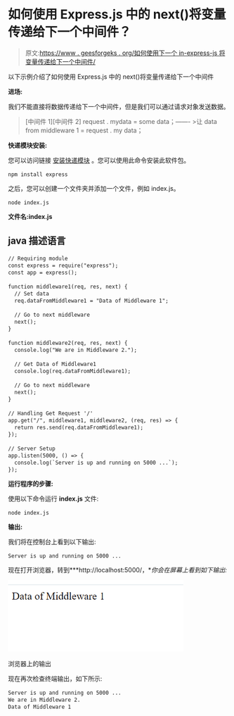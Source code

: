 # 如何使用 Express.js 中的 next()将变量传递给下一个中间件？

> 原文:[https://www . geesforgeks . org/如何使用下一个 in-express-js 将变量传递给下一个中间件/](https://www.geeksforgeeks.org/how-to-pass-variables-to-the-next-middleware-using-next-in-express-js/)

以下示例介绍了如何使用 Express.js 中的 next()将变量传递给下一个中间件

**进场:**

我们不能直接将数据传递给下一个中间件，但是我们可以通过请求对象发送数据。

> [中间件 1][中间件 2]
> request . mydata = some data；——- >让 data from middleware 1 = request . my data；

**快递模块安装:**

您可以访问链接 [<u>安装快递模块</u>](https://www.npmjs.com/package/express) 。您可以使用此命令安装此软件包。

```
npm install express
```

之后，您可以创建一个文件夹并添加一个文件，例如 index.js。

```
node index.js
```

**文件名:index.js**

## java 描述语言

```
// Requiring module
const express = require("express");
const app = express();

function middleware1(req, res, next) {
  // Set data
  req.dataFromMiddleware1 = "Data of Middleware 1";

  // Go to next middleware
  next();
}

function middleware2(req, res, next) {
  console.log("We are in Middleware 2.");

  // Get Data of Middleware1
  console.log(req.dataFromMiddleware1);

  // Go to next middleware
  next();
}

// Handling Get Request '/'
app.get("/", middleware1, middleware2, (req, res) => {
  return res.send(req.dataFromMiddleware1);
});

// Server Setup
app.listen(5000, () => {
  console.log(`Server is up and running on 5000 ...`);
});
```

**运行程序的步骤:**

使用以下命令运行 **index.js** 文件:

```
node index.js
```

**输出:**

我们将在控制台上看到以下输出:

```
Server is up and running on 5000 ...

```

现在打开浏览器，转到***http://localhost:5000/，**你会在屏幕上看到如下输出:*

![](img/5fd1c60b9196e14a31ab6a5aab2676e3.png)

浏览器上的输出

现在再次检查终端输出，如下所示:

```
Server is up and running on 5000 ...
We are in Middleware 2.
Data of Middleware 1
```